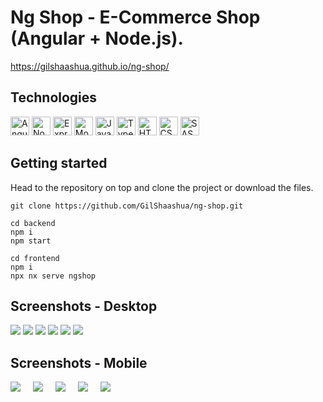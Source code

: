 # Ng Shop - E-Commerce Shop (Angular + Node.js). 

https://gilshaashua.github.io/ng-shop/


## Technologies
<p>
  <img alt="Angular" src="https://img.shields.io/badge/Angular-DD0031?style=for-the-badge&logo=angular&logoColor=white" height="30px" />
  <img alt="Nodejs" src="https://img.shields.io/badge/Node%20js-339933?style=for-the-badge&logo=nodedotjs&logoColor=white" height="30px" />
  <img alt="Expressjs" src="https://img.shields.io/badge/Express%20js-000000?style=for-the-badge&logo=express&logoColor=white" height="30px" />
  <img alt="MongoDB" src="https://img.shields.io/badge/MongoDB-4EA94B?style=for-the-badge&logo=mongodb&logoColor=white" height="30px" />
  <img alt="Javascript" src="https://img.shields.io/badge/JavaScript-323330?style=for-the-badge&logo=javascript&logoColor=F7DF1E" height="30px" />
  <img alt="Typescript" src="https://img.shields.io/badge/TypeScript-007ACC?style=for-the-badge&logo=typescript&logoColor=white" height="30px" />
  <img alt="HTML5" src="https://img.shields.io/badge/HTML5-E34F26?style=for-the-badge&logo=html5&logoColor=white" height="30px" />
  <img alt="CSS3" src="https://img.shields.io/badge/CSS3-1572B6?style=for-the-badge&logo=css3&logoColor=white" height="30px" />
  <img alt="SASS" src="https://img.shields.io/badge/Sass-CC6699?style=for-the-badge&logo=sass&logoColor=white" height="30px" />
</p>

## Getting started

Head to the repository on top and clone the project or download the files.

```
git clone https://github.com/GilShaashua/ng-shop.git
```

```
cd backend
npm i 
npm start
```

```
cd frontend
npm i 
npx nx serve ngshop
```

## Screenshots - Desktop
<img src="https://res.cloudinary.com/dpbcaizq9/image/upload/v1723844662/homepage-ngshop_grtnch.png"/>
<img src="https://res.cloudinary.com/dpbcaizq9/image/upload/v1723844860/products-list-ngshop_tlk7f2.png"/>
<img src="https://res.cloudinary.com/dpbcaizq9/image/upload/v1723844924/product-details-ngshop_adj7tg.png"/>
<img src="https://res.cloudinary.com/dpbcaizq9/image/upload/v1723844981/login-ngshop_cn15ym.png"/>
<img src="https://res.cloudinary.com/dpbcaizq9/image/upload/v1723845034/cart-ngshop_gpfwim.png"/>
<img src="https://res.cloudinary.com/dpbcaizq9/image/upload/v1723845084/checkout-ngshop_wun56m.png"/>

## Screenshots - Mobile
<div style="display:flex; gap:20px;>
<img src="https://res.cloudinary.com/dpbcaizq9/image/upload/v1723845150/homepage-mobile-ngshop_iqloeo.png" />
<img src="https://res.cloudinary.com/dpbcaizq9/image/upload/v1723845215/product-list-mobile-ngshop_mlphnb.png" />
<img src="https://res.cloudinary.com/dpbcaizq9/image/upload/v1723845262/product-details-mobile-ngshop_lq7yob.png" />
<img src="https://res.cloudinary.com/dpbcaizq9/image/upload/v1723845333/login-mobile-ngshop_askvbr.png"  />
<img src="https://res.cloudinary.com/dpbcaizq9/image/upload/v1723845424/cart-mobile-ngshop_iaap5m.png" />
<img src="https://res.cloudinary.com/dpbcaizq9/image/upload/v1723845485/checkout-mobile-ngshop_aiv3yi.png" />
</div>
